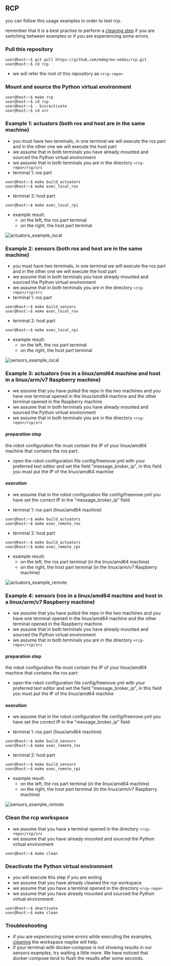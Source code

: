 ## RCP

you can follow this usage examples in order to test rcp.

remember that it is a best practise to perform a [cleaning step](#clean-the-rcp-workspace) if you are switching between examples or if you are experiencing some errors.


### Pull this repository

```console
user@host:~$ git pull https://github.com/mdegree-nedas/rcp.git
user@host:~$ cd rcp
```
- we will refer the root of this repository as ```<rcp-repo>```


### Mount and source the Python virtual environment
```console
user@host:~$ make rcp
user@host:~$ cd rcp
user@host:~$ . bin/activate
user@host:~$ cd src
```


### Example 1: actuators (both ros and host are in the same machine)
- you must have two terminals, in one terminal we will execute the ros part and in the other one we will execute the host part
- we assume that in both terminals you have already mounted and sourced the Python virtual environment
- we assume that in both terminals you are in the directory ```<rcp-repo>/rcp/src```
- terminal 1: ros part
```console
user@host:~$ make build_actuators
user@host:~$ make exec_local_ros
```

- terminal 2: host part
```console
user@host:~$ make exec_local_rpi
```

- example result:
	- on the left, the ros part terminal
	- on the right, the host part terminal

![actuators_example_local](actuators_local.png)


### Example 2: sensors (both ros and host are in the same machine)
- you must have two terminals, in one terminal we will execute the ros part and in the other one we will execute the host part
- we assume that in both terminals you have already mounted and sourced the Python virtual environment
- we assume that in both terminals you are in the directory ```<rcp-repo>/rcp/src```
- terminal 1: ros part
```console
user@host:~$ make build_sensors
user@host:~$ make exec_local_ros
```

- terminal 2: host part
```console
user@host:~$ make exec_local_rpi
```

- example result:
	- on the left, the ros part terminal
	- on the right, the host part terminal

![sensors_example_local](sensors_local.png)


### Example 3: actuators (ros in a linux/amd64 machine and host in a linux/arm/v7 Raspberry machine)
- we assume that you have pulled the repo in the two machines and you have one terminal opened in the linux/amd64 machine and the other terminal opened in the Raspberry machine
- we assume that in both terminals you have already mounted and sourced the Python virtual environment
- we assume that in both terminals you are in the directory ```<rcp-repo>/rcp/src```

#### preparation step
the robot configuration file must contain the IP of your linux/amd64 machine that contains the ros part:
- open the robot configuration file config/freenove.yml with your preferred text editor and set the field "message_broker_ip", in this field you must put the IP of the linux/amd64 machine

#### execution
- we assume that in the robot configuration file config/freenove.yml you have set the correct IP in the "message_broker_ip" field

- terminal 1: ros part (linux/amd64 machine)
```console
user@host:~$ make build_actuators
user@host:~$ make exec_remote_ros
```

- terminal 2: host part
```console
user@host:~$ make build_actuators
user@host:~$ make exec_remote_rpi
```

- example result:
	- on the left, the ros part terminal (in the linux/amd64 machine)
	- on the right, the host part terminal (in the linux/arm/v7 Raspberry machine)

![actuators_example_remote](actuators_remote.png)


### Example 4: sensors (ros in a linux/amd64 machine and host in a linux/arm/v7 Raspberry machine)
- we assume that you have pulled the repo in the two machines and you have one terminal opened in the linux/amd64 machine and the other terminal opened in the Raspberry machine
- we assume that in both terminals you have already mounted and sourced the Python virtual environment
- we assume that in both terminals you are in the directory ```<rcp-repo>/rcp/src```

#### preparation step
the robot configuration file must contain the IP of your linux/amd64 machine that contains the ros part:
- open the robot configuration file config/freenove.yml with your preferred text editor and set the field "message_broker_ip", in this field you must put the IP of the linux/amd64 machine

#### execution
- we assume that in the robot configuration file config/freenove.yml you have set the correct IP in the "message_broker_ip" field

- terminal 1: ros part (linux/amd64 machine)
```console
user@host:~$ make build_sensors
user@host:~$ make exec_remote_ros
```

- terminal 2: host part
```console
user@host:~$ make build_sensors
user@host:~$ make exec_remote_rpi
```

- example result:
	- on the left, the ros part terminal (in the linux/amd64 machine)
	- on the right, the host part terminal (in the linux/arm/v7 Raspberry machine)

![sensors_example_remote](sensors_remote.png)


### Clean the rcp workspace
- we assume that you have a terminal opened in the directory ```<rcp-repo>/rcp/src```
- we assume that you have already mounted and sourced the Python virtual environment
```console
user@host:~$ make clean
```


### Deactivate the Python virtual environment
- you will execute this step if you are exiting
- we assume that you have already cleaned the rcp workspace
- we assume that you have a terminal opened in the directory ```<rcp-repo>```
- we assume that you have already mounted and sourced the Python virtual environment
```console
user@host:~$ deactivate
user@host:~$ make clean
```

### Troubleshooting
- if you are experiencing some errors while executing the examples, [cleaning](#clean-the-rcp-workspace) the workspace maybe will help. 
- if your terminal with docker-compose is not showing results in our sensors examples, try waiting a little more. We have noticed that docker-compose tend to flush the results after some seconds.
